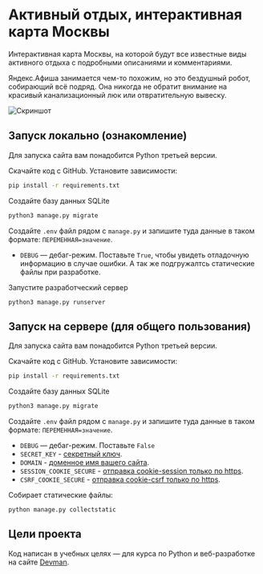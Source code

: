 # Активный отдых, интерактивная карта Москвы
Интерактивная карта Москвы, на которой будут все известные виды активного отдыха с подробными описаниями и комментариями. 

Яндекс.Афиша занимается чем-то похожим, но это бездушный робот, собирающий всё подряд. Она никогда не обратит внимание на красивый канализационный люк или отвратительную вывеску.

![Скриншот](https://dvmn.org/media/lessons/ezgif.com-gif-maker_4nWhtfQ.gif)

## Запуск локально (ознакомление)

Для запуска сайта вам понадобится Python третьей версии.

Скачайте код с GitHub. Установите зависимости:

```sh
pip install -r requirements.txt
```

Создайте базу данных SQLite

```sh
python3 manage.py migrate
```

Создайте `.env` файл рядом с `manage.py` и запишите туда данные в таком формате: `ПЕРЕМЕННАЯ=значение`.

- `DEBUG` — дебаг-режим. Поставьте `True`, чтобы увидеть отладочную информацию в случае ошибки. А так же подгружалтсь статические файлы при разработке.


Запустите разработческий сервер

```
python3 manage.py runserver
```

## Запуск на сервере (для общего пользования)

Для запуска сайта вам понадобится Python третьей версии.

Скачайте код с GitHub. Установите зависимости:

```sh
pip install -r requirements.txt
```

Создайте базу данных SQLite

```sh
python3 manage.py migrate
```

Создайте `.env` файл рядом с `manage.py` и запишите туда данные в таком формате: `ПЕРЕМЕННАЯ=значение`.

- `DEBUG` — дебаг-режим. Поставьте `False`
- `SECRET_KEY` - [секретный ключ](https://docs.djangoproject.com/en/3.1/ref/settings/#std:setting-SECRET_KEY).
- `DOMAIN` - [доменное имя вашего сайта](https://docs.djangoproject.com/en/3.1/ref/settings/#std:setting-ALLOWED_HOSTS).
- `SESSION_COOKIE_SECURE` - [отправка cookie-session только по https](https://docs.djangoproject.com/en/3.1/ref/settings/#std:setting-SESSION_COOKIE_SECURE).
- `CSRF_COOKIE_SECURE`  - [отправка cookie-csrf только по https](https://docs.djangoproject.com/en/3.1/ref/settings/#std:setting-CSRF_COOKIE_SECURE).

Собирает статические файлы:

```
python manage.py collectstatic
```


## Цели проекта

Код написан в учебных целях — для курса по Python и веб-разработке на сайте [Devman](https://dvmn.org).
